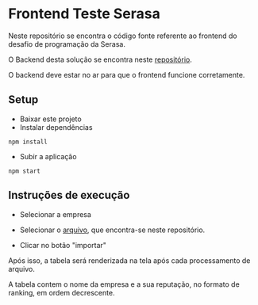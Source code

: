 # Frontend Teste Serasa

Neste repositório se encontra o código fonte referente ao frontend do desafio de programação da Serasa.

O Backend desta solução se encontra neste [repositório](https://github.com/ivangowippel/teste-serasa).

O backend deve estar no ar para que o frontend funcione corretamente.

## Setup

* Baixar este projeto
* Instalar dependências
```
npm install
```
* Subir a aplicação
```
npm start
```


## Instruções de execução

* Selecionar a empresa

* Selecionar o [arquivo](arquivo_importacao.txt), que encontra-se neste repositório.

* Clicar no botão "importar"

Após isso, a tabela será renderizada na tela após cada processamento de arquivo.

A tabela contem o nome da empresa e a sua reputação, no formato de ranking, em ordem decrescente.
